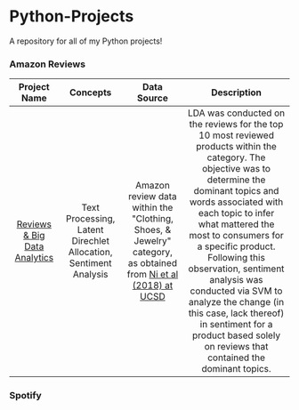 # Python-Projects
A repository for all of my Python projects!

### Amazon Reviews
| Project Name | Concepts | Data Source| Description 
| :-------:|:--------:| :-----------:| :--------------------:|
| [Reviews & Big Data Analytics](https://github.com/jessicakaye/Python-Projects/tree/master/Amazon/Reviews%20%26%20Big%20Data%20Analytics) | Text Processing, Latent Direchlet Allocation, Sentiment Analysis | Amazon review data within the "Clothing, Shoes, & Jewelry" category, as obtained from [Ni et al (2018) at UCSD](https://nijianmo.github.io/amazon/index.html) | LDA was conducted on the reviews for the top 10 most reviewed products within the category. The objective was to determine the dominant topics and words associated with each topic to infer what mattered the most to consumers for a specific product. Following this observation, sentiment analysis was conducted via SVM to analyze the change (in this case, lack thereof) in sentiment for a product based solely on reviews that contained the dominant topics.

### Spotify


